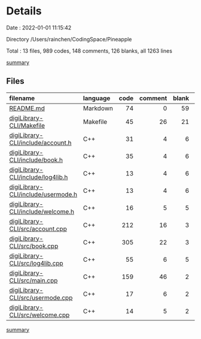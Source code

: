 # Details

Date : 2022-01-01 11:15:42

Directory /Users/rainchen/CodingSpace/Pineapple

Total : 13 files,  989 codes, 148 comments, 126 blanks, all 1263 lines

[summary](results.md)

## Files
| filename | language | code | comment | blank | total |
| :--- | :--- | ---: | ---: | ---: | ---: |
| [README.md](/README.md) | Markdown | 74 | 0 | 59 | 133 |
| [digiLibrary-CLI/Makefile](/digiLibrary-CLI/Makefile) | Makefile | 45 | 26 | 21 | 92 |
| [digiLibrary-CLI/include/account.h](/digiLibrary-CLI/include/account.h) | C++ | 31 | 4 | 6 | 41 |
| [digiLibrary-CLI/include/book.h](/digiLibrary-CLI/include/book.h) | C++ | 35 | 4 | 6 | 45 |
| [digiLibrary-CLI/include/log4lib.h](/digiLibrary-CLI/include/log4lib.h) | C++ | 13 | 4 | 6 | 23 |
| [digiLibrary-CLI/include/usermode.h](/digiLibrary-CLI/include/usermode.h) | C++ | 13 | 4 | 6 | 23 |
| [digiLibrary-CLI/include/welcome.h](/digiLibrary-CLI/include/welcome.h) | C++ | 16 | 5 | 5 | 26 |
| [digiLibrary-CLI/src/account.cpp](/digiLibrary-CLI/src/account.cpp) | C++ | 212 | 16 | 3 | 231 |
| [digiLibrary-CLI/src/book.cpp](/digiLibrary-CLI/src/book.cpp) | C++ | 305 | 22 | 3 | 330 |
| [digiLibrary-CLI/src/log4lib.cpp](/digiLibrary-CLI/src/log4lib.cpp) | C++ | 55 | 6 | 5 | 66 |
| [digiLibrary-CLI/src/main.cpp](/digiLibrary-CLI/src/main.cpp) | C++ | 159 | 46 | 2 | 207 |
| [digiLibrary-CLI/src/usermode.cpp](/digiLibrary-CLI/src/usermode.cpp) | C++ | 17 | 6 | 2 | 25 |
| [digiLibrary-CLI/src/welcome.cpp](/digiLibrary-CLI/src/welcome.cpp) | C++ | 14 | 5 | 2 | 21 |

[summary](results.md)